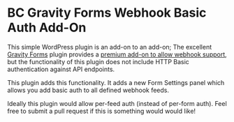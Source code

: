 # BC Gravity Forms Webhook Basic Auth Add-On

This simple WordPress plugin is an add-on to an add-on; The excellent [Gravity Forms](https://www.gravityforms.com/) plugin provides a [premium add-on to allow webhook support](https://www.gravityforms.com/add-ons/webhooks/), but the functionality of this plugin does not include HTTP Basic authentication against API endpoints. 

This plugin adds this functionality. It adds a new Form Settings panel which allows you add basic auth to all defined webhook feeds.

Ideally this plugin would allow per-feed auth (instead of per-form auth). Feel free to submit a pull request if this is something would would like!